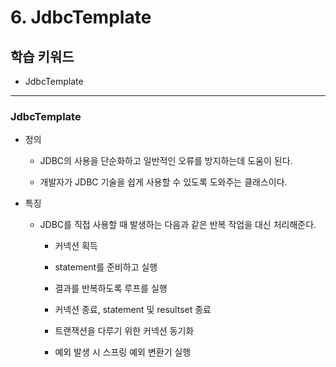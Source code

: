 # 6. JdbcTemplate

## 학습 키워드

- JdbcTemplate

***

### JdbcTemplate

- 정의

  - JDBC의 사용을 단순화하고 일반적인 오류를 방지하는데 도움이 된다.

  - 개발자가 JDBC 기술을 쉽게 사용할 수 있도록 도와주는 클래스이다.

- 특징

  - JDBC를 직접 사용할 때 발생하는 다음과 같은 반복 작업을 대신 처리해준다.

    - 커넥션 획득

    - statement를 준비하고 실행

    - 결과를 반복하도록 루프를 실행

    - 커넥션 종료, statement 및 resultset 종료

    - 트랜잭션을 다루기 위한 커넥션 동기화

    - 예외 발생 시 스프링 예외 변환기 실행

